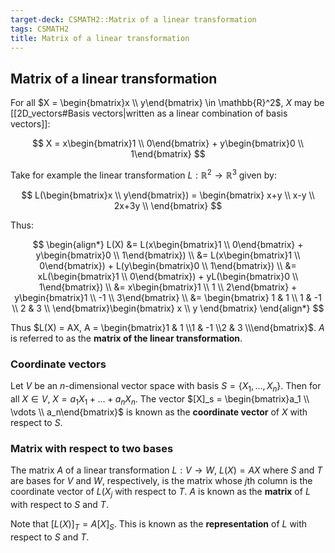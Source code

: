 ```yaml
---
target-deck: CSMATH2::Matrix of a linear transformation
tags: CSMATH2
title: Matrix of a linear transformation
---
```


## Matrix of a linear transformation

For all $X = \begin{bmatrix}x \\ y\end{bmatrix} \in \mathbb{R}^2$, $X$ may be [[2D_vectors#Basis vectors|written as a linear combination of basis vectors]]:

$$
X = x\begin{bmatrix}1 \\ 0\end{bmatrix} + y\begin{bmatrix}0 \\ 1\end{bmatrix}
$$

Take for example the linear transformation $L: \mathbb{R}^2 \to \mathbb{R}^3$ given by:

$$
L(\begin{bmatrix}x \\ y\end{bmatrix}) = \begin{bmatrix}
x+y \\
x-y \\
2x+3y \\
\end{bmatrix}
$$

Thus:

$$
\begin{align*}
L(X) &= L(x\begin{bmatrix}1 \\ 0\end{bmatrix} + y\begin{bmatrix}0 \\ 1\end{bmatrix}) \\
&= L(x\begin{bmatrix}1 \\ 0\end{bmatrix}) + L(y\begin{bmatrix}0 \\ 1\end{bmatrix}) \\
&= xL(\begin{bmatrix}1 \\ 0\end{bmatrix}) + yL(\begin{bmatrix}0 \\ 1\end{bmatrix}) \\
&= x\begin{bmatrix}1 \\ 1 \\ 2\end{bmatrix} + y\begin{bmatrix}1 \\ -1 \\ 3\end{bmatrix} \\
&= \begin{bmatrix}
1 & 1 \\
1 & -1 \\
2 & 3 \\
\end{bmatrix}\begin{bmatrix}
x \\
y
\end{bmatrix}
\end{align*}
$$

Thus $L(X) = AX, A = \begin{bmatrix}1 & 1 \\1 & -1 \\2 & 3 \\\end{bmatrix}$. $A$ is referred to as the **matrix of the linear transformation**. 

<!--ID: 1722692623182-->

### Coordinate vectors

Let $V$ be an $n$-dimensional vector space with basis $S = \{X_1, \dots, X_n\}$. Then for all $X \in V$, $X = a_1X_1 + \dots + a_nX_n$. The vector $[X]_s = \begin{bmatrix}a_1 \\ \vdots \\ a_n\end{bmatrix}$ is known as the **coordinate vector** of $X$ with respect to $S$.

<!--ID: 1722692623186-->

### Matrix with respect to two bases

The matrix $A$ of a linear transformation $L: V \to W, \ L(X) = AX$ where $S$ and $T$ are bases for $V$ and $W$, respectively, is the matrix whose $j$th column is the coordinate vector of $L(X_j$ with respect to $T$. $A$ is known as the **matrix** of $L$ with respect to $S$ and $T$.

Note that $[L(X)]_T = A[X]_S$. This is known as the **representation** of $L$ with respect to $S$ and $T$. 

<!--ID: 1722692623189-->

